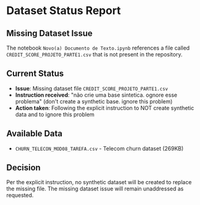 # Dataset Status Report

## Missing Dataset Issue

The notebook `Novo(a) Documento de Texto.ipynb` references a file called `CREDIT_SCORE_PROJETO_PARTE1.csv` that is not present in the repository.

## Current Status
- **Issue**: Missing dataset file `CREDIT_SCORE_PROJETO_PARTE1.csv`
- **Instruction received**: "não crie uma base sintetica. ognore esse problema" (don't create a synthetic base. ignore this problem)
- **Action taken**: Following the explicit instruction to NOT create synthetic data and to ignore this problem

## Available Data
- `CHURN_TELECON_MOD08_TAREFA.csv` - Telecom churn dataset (269KB)

## Decision
Per the explicit instruction, no synthetic dataset will be created to replace the missing file. The missing dataset issue will remain unaddressed as requested.